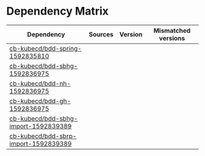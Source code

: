 # Dependency Matrix

Dependency | Sources | Version | Mismatched versions
---------- | ------- | ------- | -------------------
[cb-kubecd/bdd-spring-1592835810](https://github.com/cb-kubecd/bdd-spring-1592835810.git) |  | []() | 
[cb-kubecd/bdd-sbhg-1592836975](https://github.com/cb-kubecd/bdd-sbhg-1592836975.git) |  | []() | 
[cb-kubecd/bdd-nh-1592836975](https://github.com/cb-kubecd/bdd-nh-1592836975.git) |  | []() | 
[cb-kubecd/bdd-gh-1592836975](https://github.com/cb-kubecd/bdd-gh-1592836975.git) |  | []() | 
[cb-kubecd/bdd-sbhg-import-1592839389](https://github.com/cb-kubecd/bdd-sbhg-import-1592839389.git) |  | []() | 
[cb-kubecd/bdd-sbrp-import-1592839389](https://github.com/cb-kubecd/bdd-sbrp-import-1592839389.git) |  | []() | 
